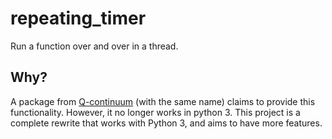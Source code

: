 # repeating_timer

Run a function over and over in a thread.

## Why?

A package from [Q-continuum](http://hg.q-continuum.net) (with the same name) claims to provide this functionality. However, it no longer works in python 3. This project is a complete rewrite that works with Python 3, and aims to have more features.
